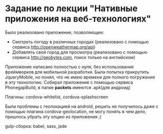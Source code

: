 # Задание по лекции "Нативные приложения на веб-технологиях"
Было реализовано приложение, позволяющее:
- Смотреть погоду в различных городах (реализовано с помощью сервиса http://openweathermap.org/api)
- Добавлять свой город для просмотра (реализовано с помощью сервиса http://geobytes.com, поиск только на английском)

Приложение написано полностью с нуля, без использования фреймворков для мобильной разработки. Была попытка прикрутить JqueryMobile, но понял,
что не имею времени для полного погружения в эту технологию. 
Собирал приложение с помощью сервиса PhonegapBuild, в папке **packets** имеются .apk(для андроид)

Плагины: cordova-whitelist, cordova-splashscreen

Были проблемы с геолокацией на android, решить не получилось даже с помощью плагина cordova-geolocation, не могу понять в чем дело, пришлось убрать эту опцию из приложения ;(

gulp-сборка: babel, sass, jade
